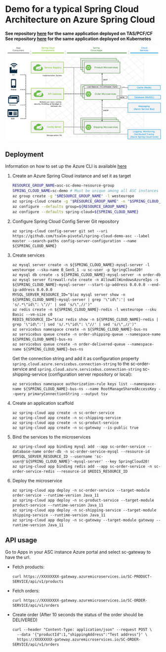 
# Demo for a typical Spring Cloud Architecture on Azure Spring Cloud

**See repository [here](https://github.com/tsalm-pivotal/spring-cloud-demo) for the same application deployed on TAS/PCF/CF**
**See repository [here](https://github.com/tsalm-pivotal/spring-cloud-demo-k8s) for the same application deployed on Kubernetes**

![](architecture.png)

## Deployment

Information on how to set up the Azure CLI is available [here](https://docs.microsoft.com/en-us/learn/modules/azure-spring-cloud-workshop/2-create-instance)

1. Create an Azure Spring Cloud instance and set it as target
    ```bash
    RESOURCE_GROUP_NAME=asc-sc-demo-resource-group
    SPRING_CLOUD_NAME=sc-demo # Must be unique among all ASC instances across all of Azure
    az group create -g "$RESOURCE_GROUP_NAME" -l westeurope
    az spring-cloud create -g "$RESOURCE_GROUP_NAME" -n "$SPRING_CLOUD_NAME" --sku standard
    az configure --defaults group=${RESOURCE_GROUP_NAME}
    az configure --defaults spring-cloud=${SPRING_CLOUD_NAME}
    ```
2. Configure Spring Cloud Config Server Git repository
    ```
    az spring-cloud config-server git set --uri https://github.com/tsalm-pivotal/spring-cloud-demo-asc --label master --search-paths config-server-configuration --name ${SPRING_CLOUD_NAME}
    ```
3. Create services
    ```
    az mysql server create -n ${SPRING_CLOUD_NAME}-mysql-server -l westeurope --sku-name B_Gen5_1 -u sc-user -p SpringCloud20!
    az mysql db create -s ${SPRING_CLOUD_NAME}-mysql-server -n order-db
    az mysql server firewall-rule create -n AllowAllWindowsAzureIps -s ${SPRING_CLOUD_NAME}-mysql-server --start-ip-address 0.0.0.0 --end-ip-address 0.0.0.0
    MYSQL_SERVER_RESOURCE_ID="$(az mysql server show -n ${SPRING_CLOUD_NAME}-mysql-server | grep '\"id\":'| sed 's/.*\"id\": \"//' | sed 's/\",//')"
    az redis create -n ${SPRING_CLOUD_NAME}-redis -l westeurope --sku Basic --vm-size c0
    REDIS_RESOURCE_ID="$(az redis show -n ${SPRING_CLOUD_NAME}-redis | grep '\"id\":'| sed 's/.*\"id\": \"//' | sed 's/\",//')"
    az servicebus namespace create -n ${SPRING_CLOUD_NAME}-bus-ns
    az servicebus queue create -n order-shipping-queue --namespace-name ${SPRING_CLOUD_NAME}-bus-ns
    az servicebus queue create -n order-delivered-queue --namespace-name ${SPRING_CLOUD_NAME}-bus-ns
    ```
    Get the connection string and add it as configuration property `spring.cloud.azure.servicebus.connection-string` to 
    the sc-order-service and `spring.cloud.azure.servicebus.connection-string` sc-shipping-service (configuration server 
    repository or local):
    ```
    az servicebus namespace authorization-rule keys list --namespace-name ${SPRING_CLOUD_NAME}-bus-ns --name RootManageSharedAccessKey --query primaryConnectionString --output tsv    
    ```
4. Create an application scaffold
    ```
    az spring-cloud app create -n sc-order-service
    az spring-cloud app create -n sc-shipping-service
    az spring-cloud app create -n sc-product-service
    az spring-cloud app create -n sc-gateway --is-public true
    ```
5. Bind the services to the microservices
    ```
    az spring-cloud app binding mysql add --app sc-order-service --database-name order-db -n sc-order-service-mysql --resource-id $MYSQL_SERVER_RESOURCE_ID --username 'sc-user@'${SPRING_CLOUD_NAME}'-mysql-server' --key SpringCloud20!
    az spring-cloud app binding redis add --app sc-order-service -n sc-order-service-redis --resource-id $REDIS_RESOURCE_ID
    ```
6. Deploy the microservice
    ```
    az spring-cloud app deploy -n sc-order-service --target-module order-service --runtime-version Java_11
    az spring-cloud app deploy -n sc-product-service --target-module product-service --runtime-version Java_11
    az spring-cloud app deploy -n sc-shipping-service --target-module shipping-service --runtime-version Java_11
    az spring-cloud app deploy -n sc-gateway --target-module gateway --runtime-version Java_11
    ```

## API usage 

Go to Apps in your ASC instance Azure portal and select sc-gateway to have the url.
 
- Fetch products:
	```
	curl https://XXXXXXXX-gateway.azuremicroservices.io/SC-PRODUCT-SERVICE/api/v1/products
	```
- Fetch orders:
	```
	curl https://XXXXXXXX-gateway.azuremicroservices.io/SC-ORDER-SERVICE/api/v1/orders
	```
- Create order (After 10 seconds the status of the order should be DELIVERED)
	```
	curl --header "Content-Type: application/json" --request POST \
	  --data '{"productId":1,"shippingAddress":"Test address"}' \
	  https://XXXXXXXX-gateway.azuremicroservices.io/SC-ORDER-SERVICE/api/v1/orders
	```
 

